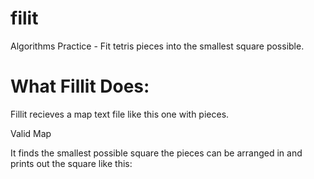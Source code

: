 # filit

Algorithms Practice - Fit tetris pieces into the smallest square possible.

# What Fillit Does:

Fillit recieves a map text file like this one with pieces.

Valid Map

It finds the smallest possible square the pieces can be arranged in and prints out the square like this:
